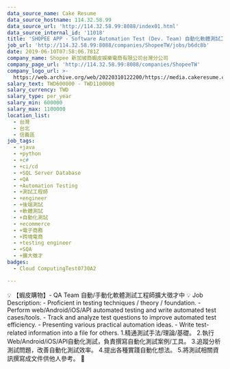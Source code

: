 ```yaml
---
data_source_name: Cake Resume
data_source_hostname: 114.32.58.99
data_source_url: 'http://114.32.58.99:8088/index01.html'
data_source_internal_id: '11018'
title: 'SHOPEE APP - Software Automation Test (Dev. Team) 自動化軟體測試工程師 #擴大徵才'
job_url: 'http://114.32.58.99:8088/companies/ShopeeTW/jobs/b6dc8b'
date: 2019-06-10T07:58:06.781Z
company_name: Shopee 新加坡商蝦皮娛樂電商有限公司台灣分公司
company_page_url: 'http://114.32.58.99:8088/companies/ShopeeTW'
company_logo_url: >-
  https://web.archive.org/web/20220310122200/https://media.cakeresume.com/image/upload/s--HPkXNLP---/c_pad,fl_png8,h_200,w_200/v1560152414/i8d1cqdzwxq2jtvovavr.png
salary_text: TWD600000 - TWD1100000
salary_currency: TWD
salary_type: per_year
salary_min: 600000
salary_max: 1100000
location_list:
  - 台灣
  - 台北
  - 信義區
job_tags:
  - +java
  - +python
  - +c#
  - +ci/cd
  - +SQL Server Database
  - +QA
  - +Automation Testing
  - +測試工程師
  - +engineer
  - +後端測試
  - +軟體測試
  - +自動化測試
  - +ecommerce
  - +電子商務
  - +跨境電商
  - +testing engineer
  - +SQA
  - +擴大徵才
badges:
  - Cloud ComputingTest0730A2

---
```


💡 【蝦皮購物】- QA Team 自動/手動化軟體測試工程師擴大徵才中 💡 Job Description: - Proficient in testing techniques / theory / foundation. - Perform web/Android/iOS/API automated testing and write automated test cases/tools. - Track and analyze test questions to improve automated test efficiency. - Presenting various practical automation ideas. - Write test-related information into a file for others. 1.精通測試手法/理論/基礎。 2.執行Web/Android/iOS/API自動化測試，負責撰寫自動化測試案例/工具。 3.追蹤分析測試問題，改善自動化測試效率。 4.提出各種實踐自動化想法。 5.將測試相關資訊撰寫成文件供他人參考。 📣 